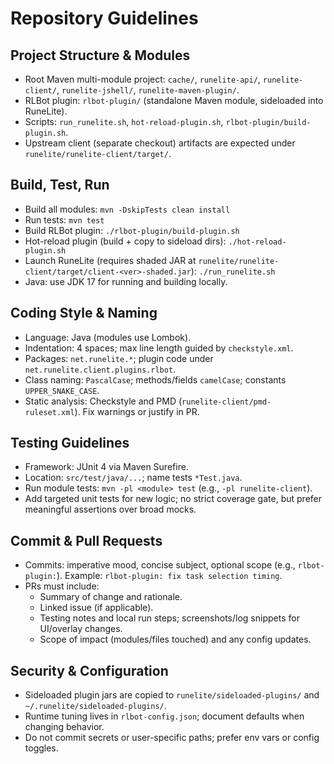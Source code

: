 # Repository Guidelines

## Project Structure & Modules
- Root Maven multi-module project: `cache/`, `runelite-api/`, `runelite-client/`, `runelite-jshell/`, `runelite-maven-plugin/`.
- RLBot plugin: `rlbot-plugin/` (standalone Maven module, sideloaded into RuneLite).
- Scripts: `run_runelite.sh`, `hot-reload-plugin.sh`, `rlbot-plugin/build-plugin.sh`.
- Upstream client (separate checkout) artifacts are expected under `runelite/runelite-client/target/`.

## Build, Test, Run
- Build all modules: `mvn -DskipTests clean install`
- Run tests: `mvn test`
- Build RLBot plugin: `./rlbot-plugin/build-plugin.sh`
- Hot-reload plugin (build + copy to sideload dirs): `./hot-reload-plugin.sh`
- Launch RuneLite (requires shaded JAR at `runelite/runelite-client/target/client-<ver>-shaded.jar`): `./run_runelite.sh`
- Java: use JDK 17 for running and building locally.

## Coding Style & Naming
- Language: Java (modules use Lombok).
- Indentation: 4 spaces; max line length guided by `checkstyle.xml`.
- Packages: `net.runelite.*`; plugin code under `net.runelite.client.plugins.rlbot`.
- Class naming: `PascalCase`; methods/fields `camelCase`; constants `UPPER_SNAKE_CASE`.
- Static analysis: Checkstyle and PMD (`runelite-client/pmd-ruleset.xml`). Fix warnings or justify in PR.

## Testing Guidelines
- Framework: JUnit 4 via Maven Surefire.
- Location: `src/test/java/...`; name tests `*Test.java`.
- Run module tests: `mvn -pl <module> test` (e.g., `-pl runelite-client`).
- Add targeted unit tests for new logic; no strict coverage gate, but prefer meaningful assertions over broad mocks.

## Commit & Pull Requests
- Commits: imperative mood, concise subject, optional scope (e.g., `rlbot-plugin:`). Example: `rlbot-plugin: fix task selection timing`.
- PRs must include:
  - Summary of change and rationale.
  - Linked issue (if applicable).
  - Testing notes and local run steps; screenshots/log snippets for UI/overlay changes.
  - Scope of impact (modules/files touched) and any config updates.

## Security & Configuration
- Sideloaded plugin jars are copied to `runelite/sideloaded-plugins/` and `~/.runelite/sideloaded-plugins/`.
- Runtime tuning lives in `rlbot-config.json`; document defaults when changing behavior.
- Do not commit secrets or user-specific paths; prefer env vars or config toggles.

